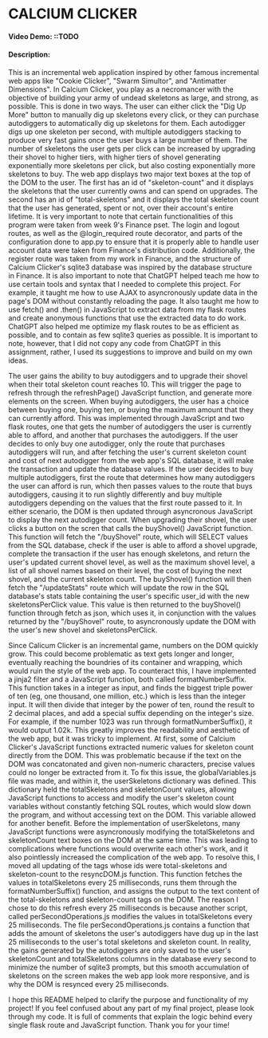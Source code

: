 # CALCIUM CLICKER
#### Video Demo:  <URL HERE> ::TODO
#### Description:
This is an incremental web application inspired by other famous incremental web apps like "Cookie Clicker", "Swarm Simultor", and "Antimatter Dimensions". In Calcium Clicker, you play as a necromancer with the objective of building your army of undead skeletons as large, and strong, as possible. This is done in two ways. The user can either click the "Dig Up More" button to manually dig up skeletons every click, or they can purchase autodiggers to automatically dig up skeletons for them. Each autodigger digs up one skeleton per second, with multiple autodiggers stacking to produce very fast gains once the user buys a large number of them. The number of skeletons the user gets per click can be increased by upgrading their shovel to higher tiers, with higher tiers of shovel generating exponentially more skeletons per click, but also costing exponentially more skeletons to buy. The web app displays two major text boxes at the top of the DOM to the user. The first has an id of "skeleton-count" and it displays the skeletons that the user currently owns and can spend on upgrades. The second has an id of "total-skeletons" and it displays the total skeleton count that the user has generated, spent or not, over their account's entire lifetime. It is very important to note that certain functionalities of this program were taken from week 9's Finance pset. The login and logout routes, as well as the @login_required route decorator, and parts of the configuration done to app.py to ensure that it is properly able to handle user account data were taken from Finance's distribution code. Additionally, the register route was taken from my work in Finance, and the structure of Calcium Clicker's sqlite3 database was inspired by the database structure in Finance. It is also important to note that ChatGPT helped teach me how to use certain tools and syntax that I needed to complete this project. For example, it taught me how to use AJAX to asyncronously update data in the page's DOM without constantly reloading the page. It also taught me how to use fetch() and .then() in JavaScript to extract data from my flask routes and create anonymous functions that use the extracted data to do work. ChatGPT also helped me optimize my flask routes to be as efficient as possible, and to contain as few sqlite3 queries as possible. It is important to note, however, that I did not copy any code from ChatGPT in this assignment, rather, I used its suggestions to improve and build on my own ideas.

The user gains the ability to buy autodiggers and to upgrade their shovel when their total skeleton count reaches 10. This will trigger the page to refresh through the refreshPage() JavaScript function, and generate more elements on the screen. When buying autodiggers, the user has a choice between buying one, buying ten, or buying the maximum amount that they can currently afford. This was implemented through JavaScript and two flask routes, one that gets the number of autodiggers the user is currently able to afford, and another that purchases the autodiggers. If the user decides to only buy one autodigger, only the route that purchases autodiggers will run, and after fetching the user's current skeleton count and cost of next autodigger from the web app's SQL database, it will make the transaction and update the database values. If the user decides to buy multiple autodiggers, first the route that determines how many autodiggers the user can afford is run, which then passes values to the route that buys autodiggers, causing it to run slightly differently and buy multiple autodiggers depending on the values that the first route passed to it. In either scenario, the DOM is then updated through asyncronous JavaScript to display the next autodigger count. When upgrading their shovel, the user clicks a button on the scren that calls the buyShovel() JavaScript function. This function will fetch the "/buyShovel" route, which will SELECT values from the SQL database, check if the user is able to afford a shovel upgrade, complete the transaction if the user has enough skeletons, and return the user's updated current shovel level, as well as the maximum shovel level, a list of all shovel names based on their level, the cost of buying the next shovel, and the current skeleton count. The buyShovel() function will then fetch the "/updateStats" route which will update the row in the SQL database's stats table containing the user's specific user_id with the new skeletonsPerClick value. This value is then returned to the buyShovel() function through fetch as json, which uses it, in conjunction with the values returned by the "/buyShovel" route, to asyncronously update the DOM with the user's new shovel and skeletonsPerClick.

Since Calicum Clicker is an incremental game, numbers on the DOM quickly grow. This could become problematic as text gets longer and longer, eventually reaching the boundries of its container and wrapping, which would ruin the style of the web app. To counteract this, I have implemented a jinja2 filter and a JavaScript function, both called formatNumberSuffix. This function takes in a integer as input, and finds the biggest triple power of ten (eg, one thousand, one million, etc.) which is less than the integer input. It will then divide that integer by the power of ten,  round the result to 2 decimal places, and add a special suffix depending on the integer's size. For example, if the number 1023 was run through formatNumberSuffix(), it would output 1.02k. This greatly improves the readability and aesthetic of the web app, but it was tricky to implement. At first, some of Calcium Clicker's JavaScript functions extracted numeric values for skeleton count directly from the DOM. This was problematic because if the text on the DOM was concatonated and given non-numeric characters, precise values could no longer be extracted from it. To fix this issue, the globalVariables.js file was made, and within it, the userSkeletons dictionary was defined. This dictionary held the totalSkeletons and skeletonCount values, allowing JavaScript functions to access and modify the user's skeleton count variables without constantly fetching SQL routes, which would slow down the program, and without accessing text on the DOM. This variable allowed for another benefit. Before the implementation of userSkeletons, many JavaScript functions were asyncronously modifying the totalSkeletons and skeletonCount text boxes on the DOM at the same time. This was leading to complications where functions would overwrite each other's work, and it also pointlessly increased the complication of the web app. To resolve this, I moved all updating of the tags whose ids were total-skeletons and skeleton-count to the resyncDOM.js function. This function fetches the values in totalSkeletons every 25 milliseconds, runs them through the formatNumberSuffix() function, and assigns the output to the text content of the total-skeletons and skeleton-count tags on the DOM. The reason I chose to do this refresh every 25 milliseconds is because another script, called perSecondOperations.js modifies the values in totalSkeletons every 25 milliseconds. The file perSecondOperations.js contains a function that adds the amount of skeletons the user's autodiggers have dug up in the last 25 milliseconds to the user's total skeletons and skeleton count. In reality, the gains generated by the autodiggers are only saved to the user's skeletonCount and totalSkeletons columns in the database every second to minimize the number of sqlite3 prompts, but this smooth accumulation of skeletons on the screen makes the web app look more responsive, and is why the DOM is resynced every 25 milliseconds.

I hope this README helped to clarify the purpose and functionality of my project! If you feel confused about any part of my final project, please look through my code. It is full of comments that explain the logic behind every single flask route and JavaScript function. Thank you for your time!
